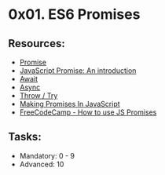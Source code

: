 # 0x01. ES6 Promises

## Resources:
* [Promise](https://intranet.alxswe.com/rltoken/j_0FTFbkTg42JMcAbNPOVQ)
* [JavaScript Promise: An introduction](https://intranet.alxswe.com/rltoken/2Q2LzNFokcUwpA2u3FKG6Q)
* [Await](https://intranet.alxswe.com/rltoken/UXb3S2PMBe-SLJ55isMcow)
* [Async](https://intranet.alxswe.com/rltoken/_K0C7pgEjwaIzU9RpwCb8g)
* [Throw / Try](https://intranet.alxswe.com/rltoken/UTjDgvKk5l892Xslh0vqcQ)
* [Making Promises In JavaScript](https://dev.to/imiebogodson/making-promises-in-javascript-3h4f)
* [FreeCodeCamp - How to use JS Promises](https://www.freecodecamp.org/news/javascript-promises-async-await-and-promise-methods/)

## Tasks:
* Mandatory: 0 - 9
* Advanced: 10
